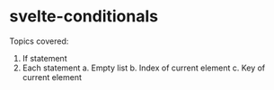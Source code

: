 # svelte-conditionals

Topics covered:
1. If statement
2. Each statement
    a. Empty list
    b. Index of current element
    c. Key of current element